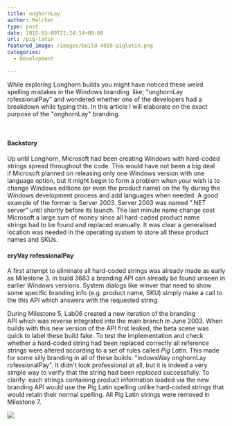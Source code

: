 ```yaml
---
title: onghornLay
author: Melcher
type: post
date: 2015-03-09T21:24:14+00:00
url: /pig-latin
featured_image: /images/build-4029-piglatin.png
categories:
  - Development

---
```

While exploring Longhorn builds you might have noticed these weird spelling mistakes in the Windows branding  like; "onghornLay rofessionalPay" and wondered whether one of the developers had a breakdown while typing this. In this article I will elaborate on the exact purpose of the "onghornLay" branding.

&nbsp;

#### Backstory

Up until Longhorn, Microsoft had been creating Windows with hard-coded strings spread throughout the code. This would have not been a big deal if Microsoft planned on releasing only one Windows version with one language option, but it might begin to form a problem when your wish is to change Windows editions (or even the product name) on the fly during the Windows development process and add languages when needed. A good example of the former is Server 2003. Server 2003 was named ".NET server" until shortly before its launch. The last minute name change cost Microsoft a large sum of money since all hard-coded product name strings had to be found and replaced manually. It was clear a generalised location was needed in the operating system to store all these product names and SKUs.

#### eryVay rofessionalPay

A first attempt to eliminate all hard-coded strings was already made as early as Milestone 3. In build 3683 a branding API can already be found unseen in earlier Windows versions. System dialogs like winver that need to show some specific branding info (e.g. product name, SKU) simply make a call to the this API which answers with the requested string.

During Milestone 5, Lab06 created a new iteration of the branding API which was reverse integrated into the main branch in June 2003. When builds with this new version of the API first leaked, the beta scene was quick to label these build fake. To test the implementation and check whether a hard-coded string had been replaced correctly all reference strings were altered according to a set of rules called _Pig Latin_. This made for some silly branding in all of these builds: "indowsWay onghornLay rofessionalPay". It didn't look professional at all, but it is indeed a very simple way to verify that the string had been _replaced_ successfully. To clarify: each strings containing product information loaded via the new branding API would use the Pig Latin spelling unlike hard-coded strings that would retain their normal spelling. All Pig Latin strings were removed in Milestone 7.

![](/images/build-4029-piglatin.png)